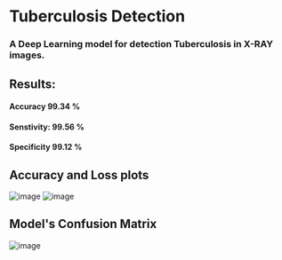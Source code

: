 # Tuberculosis Detection

### A Deep Learning model for detection Tuberculosis in X-RAY images. 

## Results:
#### Accuracy 99.34 %

#### Senstivity: 99.56 %

#### Specificity 99.12 % 

## Accuracy and Loss plots
![image](https://github.com/farisjamaan/tuberculosis_detection/assets/98811505/4fee973e-8ae2-468e-b5c7-1ac2b96cece6)
![image](https://github.com/farisjamaan/tuberculosis_detection/assets/98811505/f573e050-f616-4b25-99b9-3d4c252d77c1)

## Model's Confusion Matrix 
![image](https://github.com/farisjamaan/tuberculosis_detection/assets/98811505/b0f014ee-fb27-4332-ace4-11251cc891f2)
